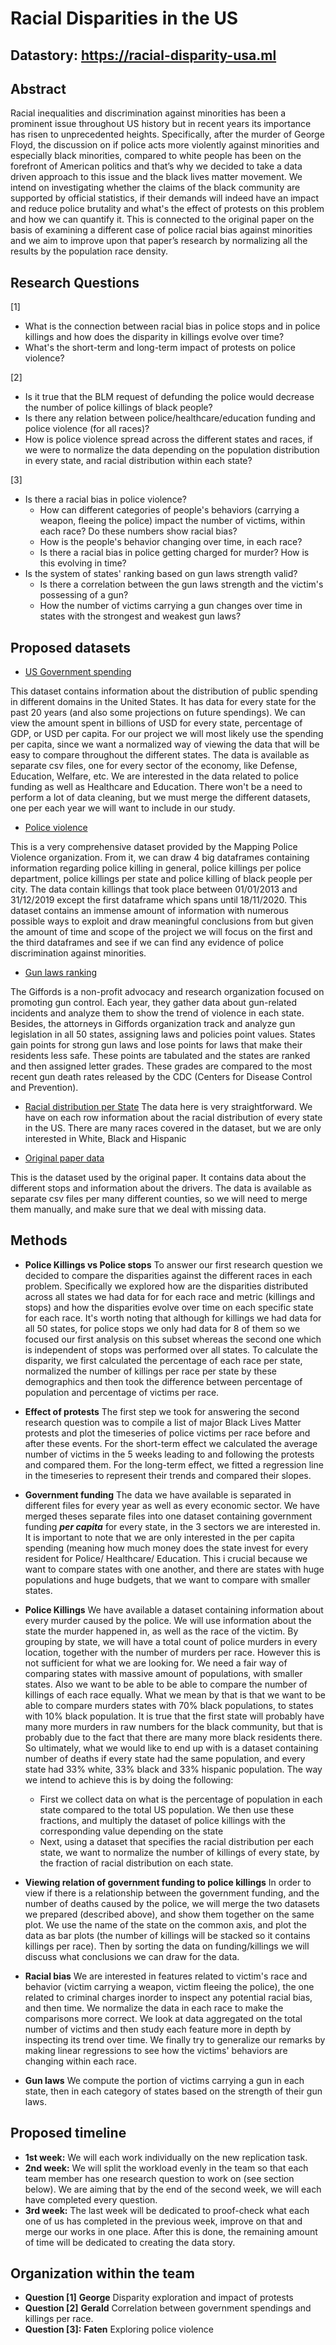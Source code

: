 
# Racial Disparities in the US

## Datastory: https://racial-disparity-usa.ml

## Abstract

Racial inequalities and discrimination against minorities has been a prominent issue throughout US history but in recent years its importance has risen to unprecedented heights. Specifically, after the murder of George Floyd, the discussion on if police acts more violently against minorities and especially black minorities, compared to white people has been on the forefront of American politics and that’s why we decided to take a data driven approach to this issue and the black lives matter movement. We intend on investigating whether the claims of the black community are supported by official statistics, if their demands will indeed have an impact and reduce police brutality and what's the effect of protests on this problem and how we can quantify it. This is connected to the original paper on the basis of examining a different case of police racial bias against minorities and we aim to improve upon that paper’s research by normalizing all the results by the population race density.

## Research Questions

[1]

- What is the connection between racial bias in police stops and in police killings and how does the disparity in killings evolve over time?		
- What's the short-term and long-term impact of protests on police violence?

[2]

- Is it true that the BLM request of defunding the police would decrease the number of police killings of black people?
- Is there any relation between police/healthcare/education funding and police violence (for all races)?
- How is police violence spread across the different states and races, if we were to normalize the data depending on the population distribution in every state, and racial distribution within each state?

[3]

- Is there a racial bias in police violence?
    - How can different categories of people's behaviors (carrying a weapon, fleeing the police) impact the number of victims, within each race? Do these numbers show racial bias?
    - How is the people's behavior changing over time, in each race? 
    - Is there a racial bias in police getting charged for murder? How is this evolving in time?
- Is the system of states' ranking based on gun laws strength valid?
    - Is there a correlation between the gun laws strength and the victim's possessing of a gun?
    - How the number of victims carrying a gun changes over time in states with the strongest and weakest gun laws?



## Proposed datasets

- [US Government spending](https://www.usgovernmentspending.com/compare_state_spending_2020d50a)
 
This dataset contains information about the distribution of public spending in different domains in the United States. It has data for every state for the past 20 years (and also some projections on future spendings). We can view the amount spent in billions of USD for every state, percentage of GDP, or USD per capita. For our project we will most likely use the spending per capita, since we want a normalized way of viewing the data that will be easy to compare throughout the different states. The data is available as separate csv files, one for every sector of the economy, like Defense, Education, Welfare, etc. We are interested in the data related to police funding as well as Healthcare and Education. There won't be a need to perform a lot of data cleaning, but we must merge the different datasets, one per each year we will want to include in our study. 

- [Police violence](https://mappingpoliceviolence.org)

This is a very comprehensive dataset provided by the Mapping Police Violence organization. From it, we can draw 4 big dataframes containing information regarding police killing in general, police killings per police department, police killings per state and police killing of black people per city. The data contain killings that took place between 01/01/2013 and 31/12/2019 except the first dataframe which spans until 18/11/2020. This dataset contains an immense amount of information with numerous possible ways to exploit and draw meaningful conclusions from but given the amount of time and scope of the project we will focus on the first and the third dataframes and see if we can find any evidence of police discrimination against minorities.

- [Gun laws ranking](https://giffords.org/lawcenter/resources/scorecard/#rankings)

The Giffords is a non-profit advocacy and research organization focused on promoting gun control. Each year, they gather data about gun-related incidents and analyze them to show the trend of violence in each state. Besides, the attorneys in Giffords organization track and analyze gun legislation in all 50 states, assigning laws and policies point values. States gain points for strong gun laws and lose points for laws that make their residents less safe. These points are tabulated and the states are ranked and then assigned letter grades. These grades are compared to the most recent gun death rates released by the CDC (Centers for Disease Control and Prevention). 

- [Racial distribution per State](https://www.governing.com/gov-data/census/state-minority-population-data-estimates.html/)
The data here is very straightforward. We have on each row information about the racial distribution of every state in the US. There are many races covered in the dataset, but we are only interested in White, Black and Hispanic


- [Original paper data](https://openpolicing.stanford.edu/data/)

This is the dataset used by the original paper. It contains data about the different stops and information about the drivers. The data is available as separate csv files per many different counties, so we will need to merge them manually, and make sure that we deal with missing data.

## Methods


- **Police Killings vs Police stops**
To answer our first research question we decided to compare the disparities against the different races in each problem. Specifically we explored how are the disparities distributed across all states we had data for for each race and metric (killings and stops) and how the disparities evolve over time on each specific state for each race. It's worth noting that although for killings we had data for all 50 states, for police stops we only had data for 8 of them so we focused our first analysis on this subset whereas the second one which is independent of stops was performed over all states. To calculate the disparity, we first calculated the percentage of each race per state, normalized the number of killings per race per state by these demographics and then took the difference between percentage of population and percentage of victims per race.		

- **Effect of protests**		The first step we took for answering the second research question was to compile a list of major Black Lives Matter protests and plot the timeseries of police victims per race before and after these events. For the short-term effect we calculated the average number of victims in the 5 weeks leading to and following the protests and compared them. For the long-term effect, we fitted a regression line in the timeseries to represent their trends and compared their slopes.

- **Government funding**
The data we have available is separated in different files for every year as well as every economic sector. We have merged theses separate files into one dataset containing government funding ***per capita***  for every state, in the 3 sectors we are interested in. It is important to note that we are only interested in the per capita spending (meaning how much money does the state invest for every resident for Police/ Healthcare/ Education. This i crucial because we want to compare states with one another, and there are states with huge populations and huge budgets, that we want to compare with smaller states.

- **Police Killings**
We have available a dataset containing information about every murder caused by the police. We will use information about the state the murder happened in, as well as the race of the victim. By grouping by state, we will have a total count of police murders in every location, together with the number of murders per race. 
However this is not sufficient for what we are looking for. We need a fair way of comparing states with massive amount of populations, with smaller states. Also we want to be able to be able to compare the number of killings of each race equally. What we mean by that is that we want to be able to compare murders states with 70% black populations, to states with 10% black population. It is true that the first state will probably have many more murders in raw numbers for the black community, but that is probably due to the fact that there are many more black residents there. 
So ultimately, what we would like to end up with is a dataset containing number of deaths if every state had the same population, and every state had 33% white, 33% black and 33% hispanic population. The way we intend to achieve this is by doing the following:

	- First we collect data on what is the percentage of population in each state compared to the total US population. We then use these fractions, and multiply the dataset of police killings with the corresponding value depending on the state
	- Next, using a dataset that specifies the racial distribution per each state, we want to normalize the number of killings of every state, by the fraction of racial distribution on each state. 
	
- **Viewing relation of government funding to police killings**
	In order to view if there is a relationship between the government funding, and the number of deaths caused by the police, we will merge the two datasets we prepared (described above), and show them together on the same plot. We use the name of the state on the common axis, and plot the data as bar plots (the number of killings will be stacked so it contains killings per race). Then by sorting  the data on funding/killings we will discuss what conclusions we can draw for the data. 


- **Racial bias**
We are interested in features related to victim's race and behavior (victim carrying a weapon, victim fleeing the police), the one related to criminal charges inorder to inspect any potential racial bias, and then time. 
We normalize the data in each race to make the comparisons more correct. We look at data aggregated on the total number of victims and then study each feature more in depth by inspecting its trend over time. We finally try to generalize our remarks by making linear regressions to see how the victims' behaviors are changing within each race.

- **Gun laws**
We compute the portion of victims carrying a gun in each state, then in each category of states based on the strength of their gun laws.

## Proposed timeline
- **1st week:** 
We will each work individually on the new replication task.
- **2nd week:**
We will split the workload evenly in the team so that each team member has one research question to work on (see section below). We are aiming that by the end of the second week, we will each have completed every question.
- **3rd week:**
The last week will be dedicated to proof-check what each one of us has completed in the previous week, improve on that and merge our works in one place. After this is done, the remaining amount of time will be dedicated to creating the data story. 


## Organization within the team

- **Question [1]** **George** Disparity exploration and impact of protests
- **Question [2]** **Gerald** Correlation between government spendings and killings per race.
- **Question [3]:** **Faten** Exploring police violence


